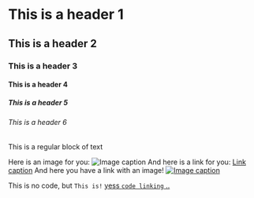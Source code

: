 # This is a header 1

## This is a header 2

### This is a header 3

#### This is a header 4

##### This is a header 5

###### This is a header 6

This is a regular block of text

Here is an image for you: ![Image caption](http://www.image.com)
And here is a link for you: [Link caption](http://www.link.com)
And here you have a link with an image! [![Image caption](http://www.image.com)](http://www.link.com)

This is no code, but `This is!`
[yess `code linking` ..](http://www.link.com)